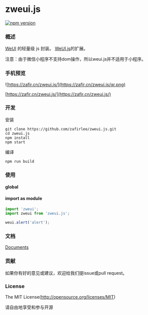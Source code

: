 zweui.js
=====

[![npm version](https://img.shields.io/npm/v/weui.js.svg)](https://www.npmjs.com/package/zweui.js/)


### 概述

[WeUI](https://github.com/Tencent/weui.git) 的轻量级 js 封装。
[WeUI.js](https://github.com/Tencent/weui.js.git)的扩展。

注意：由于微信小程序不支持dom操作，所以weui.js并不适用于小程序。



### 手机预览

![https://zafir.cn/zweui.js/](https://zafir.cn/zweui.js/qr.png)

[https://zafir.cn/zweui.js/](https://zafir.cn/zweui.js/)


### 开发

安装

```shell
git clone https://github.com/zafirlee/zweui.js.git
cd zweui.js
npm install
npm start
```

编译

```shell
npm run build
```


### 使用

#### global 



#### import as module

```javascript
import 'zweui';
import zweui from 'zweui.js';

weui.alert('alert');
```

### 文档

[Documents](https://github.com/zafirlee/zweui.js/tree/master/docs/README.md)

### 贡献

如果你有好的意见或建议，欢迎给我们提issue或pull request。

### License
The MIT License(http://opensource.org/licenses/MIT)

请自由地享受和参与开源
